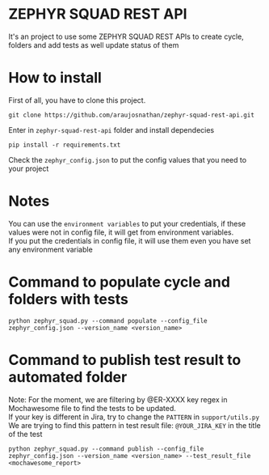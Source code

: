 # ZEPHYR SQUAD REST API

It's an project to use some ZEPHYR SQUAD REST APIs to create cycle, folders and add tests as well update status of them</br>

# How to install

First of all, you have to clone this project.</br>

```
git clone https://github.com/araujosnathan/zephyr-squad-rest-api.git
```

Enter in `zephyr-squad-rest-api` folder and install dependecies

```
pip install -r requirements.txt
```

Check the `zephyr_config.json` to put the config values that you need to your project<br>

# Notes

You can use the `environment variables` to put your credentials, if these values were not in config file, it will get from environment variables.<br>
If you put the credentials in config file, it will use them even you have set any environment variable

# Command to populate cycle and folders with tests

```
python zephyr_squad.py --command populate --config_file zephyr_config.json --version_name <version_name>
```

# Command to publish test result to automated folder

Note: For the moment, we are filtering by @ER-XXXX key regex in Mochawesome file to find the tests to be updated.<br>
If your key is different in Jira, try to change the `PATTERN` in `support/utils.py`
We are trying to find this pattern in test result file: `@YOUR_JIRA_KEY` in the title of the test

```
python zephyr_squad.py --command publish --config_file zephyr_config.json --version_name <version_name> --test_result_file <mochawesome_report>
```
